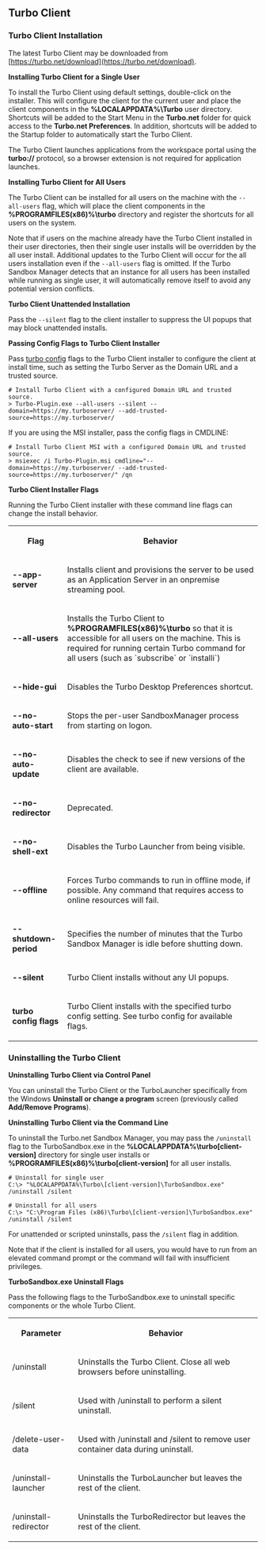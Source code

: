 ## Turbo Client

### Turbo Client Installation

The latest Turbo Client may be downloaded from [https://turbo.net/download](https://turbo.net/download).

**Installing Turbo Client for a Single User**

To install the Turbo Client using default settings, double-click on the installer. This will configure the client for the current user and place the client components in the **%LOCALAPPDATA%\Turbo** user directory. Shortcuts will be added to the Start Menu in the **Turbo.net** folder for quick access to the **Turbo.net Preferences**. In addition, shortcuts will be added to the Startup folder to automatically start the Turbo Client.

The Turbo Client launches applications from the workspace portal using the **turbo://** protocol, so a browser extension is not required for application launches.

**Installing Turbo Client for All Users**

The Turbo Client can be installed for all users on the machine with the `--all-users` flag, which will place the client components in the **%PROGRAMFILES(x86)%\turbo** directory and register the shortcuts for all users on the system.

Note that if users on the machine already have the Turbo Client installed in their user directories, then their single user installs will be overridden by the all user install. Additional updates to the Turbo Client will occur for the all users installation even if the `--all-users` flag is omitted. If the Turbo Sandbox Manager detects that an instance for all users has been installed while running as single user, it will automatically remove itself to avoid any potential version conflicts.

**Turbo Client Unattended Installation**

Pass the `--silent` flag to the client installer to suppress the UI popups that may block unattended installs.

**Passing Config Flags to Turbo Client Installer**

Pass [turbo config](https://turbo.net/docs/reference/command-line/config) flags to the Turbo Client installer to configure the client at install time, such as setting the Turbo Server as the Domain URL and a trusted source.

```
# Install Turbo Client with a configured Domain URL and trusted source.
> Turbo-Plugin.exe --all-users --silent --domain=https://my.turboserver/ --add-trusted-source=https://my.turboserver/
```

If you are using the MSI installer, pass the config flags in CMDLINE:

```
# Install Turbo Client MSI with a configured Domain URL and trusted source.
> msiexec /i Turbo-Plugin.msi cmdline="--domain=https://my.turboserver/ --add-trusted-source=https://my.turboserver/" /qn
```

**Turbo Client Installer Flags**

Running the Turbo Client installer with these command line flags can change the install behavior.

<table>
    <tr>
       <th data-column="0">
          <div><p>Flag</p></div>
       </th>
       <th data-column="1">
          <div><p>Behavior</p></div>
       </th>
    </tr>
    <tr>
       <td><p><strong>--app-server</strong></p></td>
       <td><p>Installs client and provisions the server to be used as an Application Server in an onpremise streaming pool.</p></td>
    </tr>
    <tr>
       <td><p><strong>--all-users</strong></p></td>
       <td><p>Installs the Turbo Client to <strong>%PROGRAMFILES(x86)%\turbo</strong> so that it is accessible for all users on the machine. This is required for running certain Turbo command for all users (such as `subscribe` or `installi`)</p></td>
    </tr>
    <tr>
       <td><p><strong>--hide-gui</strong></p></td>
       <td><p>Disables the Turbo Desktop Preferences shortcut.</p></td>
    </tr>
    <tr>
       <td><p><strong>--no-auto-start</strong></p></td>
       <td><p>Stops the per-user SandboxManager process from starting on logon.</p></td>
    </tr>
    <tr>
       <td><p><strong>--no-auto-update</strong></p></td>
       <td><p>Disables the check to see if new versions of the client are available.</p></td>
    </tr>
    <tr>
       <td><p><strong>--no-redirector</strong></p></td>
       <td><p>Deprecated. </p></td>
    </tr>
    <tr>
       <td><p><strong>--no-shell-ext</strong></p></td>
       <td><p>Disables the Turbo Launcher from being visible.</p></td>
    </tr>
    <tr>
       <td><p><strong>--offline</strong></p></td>
       <td><p>Forces Turbo commands to run in offline mode, if possible. Any command that requires access to online resources will fail.</p></td>
    </tr>
    <tr>
       <td><p><strong>--shutdown-period</strong></p></td>
       <td><p>Specifies the number of minutes that the Turbo Sandbox Manager is idle before shutting down.</p></td>
    </tr>
    <tr>
       <td><p><strong>--silent</strong></p></td>
       <td><p>Turbo Client installs without any UI popups.</p></td>
    </tr>
    <tr>
       <td><p><strong>turbo config flags</strong></p></td>
       <td><p>Turbo Client installs with the specified turbo config setting. See turbo config for available flags.</p></td>
    </tr>
</table>

### Uninstalling the Turbo Client

**Uninstalling Turbo Client via Control Panel**

You can uninstall the Turbo Client or the TurboLauncher specifically from the Windows **Uninstall or change a program** screen (previously called **Add/Remove Programs**).

**Uninstalling Turbo Client via the Command Line**

To uninstall the Turbo.net Sandbox Manager, you may pass the `/uninstall` flag to the TurboSandbox.exe in the **%LOCALAPPDATA%\turbo\[client-version]** directory for single user installs or **%PROGRAMFILES(x86)%\turbo\[client-version]** for all user installs.

```
# Uninstall for single user
C:\> "%LOCALAPPDATA%\Turbo\[client-version]\TurboSandbox.exe" /uninstall /silent

# Uninstall for all users
C:\> "C:\Program Files (x86)\Turbo\[client-version]\TurboSandbox.exe" /uninstall /silent
```

For unattended or scripted uninstalls, pass the `/silent` flag in addition.

Note that if the client is installed for all users, you would have to run from an elevated command prompt or the command will fail with insufficient privileges.

**TurboSandbox.exe Uninstall Flags**

Pass the following flags to the TurboSandbox.exe to uninstall specific components or the whole Turbo Client.

<table>
      <tr>
         <th>
            <p>Parameter</p>
         </th>
         <th>
            <p>Behavior</p>
         </th>
      </tr>
      <tr>
         <td>
            <p>/uninstall</p>
         </td>
         <td>
            <p>Uninstalls the Turbo Client. Close all web browsers before uninstalling.</p>
         </td>
      </tr>
      <tr>
         <td>
            <p>/silent</p>
         </td>
         <td>
            <p>Used with /uninstall to perform a silent uninstall.</p>
         </td>
      </tr>
      <tr>
         <td>
            <p>/delete-user-data</p>
         </td>
         <td>
            <p>Used with /uninstall and /silent to remove user container data during uninstall.</p>
         </td>
      </tr>
      <tr>
         <td>
            <p>/uninstall-launcher</p>
         </td>
         <td>
            <p>Uninstalls the TurboLauncher but leaves the rest of the client.</p>
         </td>
      </tr>
      <tr>
         <td>
            <p>/uninstall-redirector</p>
         </td>
         <td>
            <p>Uninstalls the TurboRedirector but leaves the rest of the client.</p>
         </td>
      </tr>
</table>
